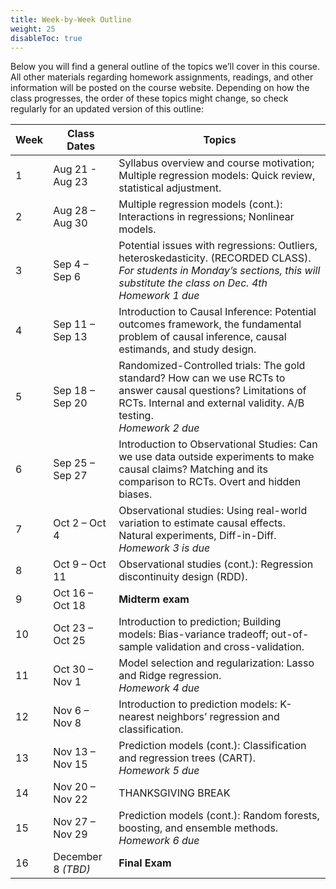 ```yaml
---
title: Week-by-Week Outline
weight: 25
disableToc: true
---
```


Below you will find a general outline of the topics we’ll cover in this course. All other materials regarding homework assignments, readings, and other information will be posted on the course website. Depending on how the class progresses, the order of these topics might change, so check regularly for an updated version of this outline:

<table>
<thead>
<tr>
<th>Week</th>
<th>Class Dates</th>
<th>Topics</th>
</tr>
</thead>
<tbody>
<tr>
<td>1</td>
<td>Aug 21 - Aug 23</td>
<td>Syllabus overview and course motivation; Multiple regression models: Quick review, statistical adjustment.</td>
</tr>
<tr>
<td>2</td>
<td>Aug 28 – Aug 30</td>
<td>Multiple regression models (cont.): Interactions in regressions; Nonlinear models.</td>
</tr>
<tr>
<td>3</td>
<td>Sep 4 – Sep 6</td>
<td>Potential issues with regressions: Outliers, heteroskedasticity. (RECORDED CLASS).<br><i>For students in Monday’s sections, this will substitute the class on Dec. 4th</i><br><i>Homework 1 due</i></td>
</tr>
<tr>
<td>4</td>
<td>Sep 11 – Sep 13</td>
<td>Introduction to Causal Inference: Potential outcomes framework, the fundamental problem of causal inference, causal estimands, and study design.</td>
</tr>
<tr>
<td>5</td>
<td>Sep 18 – Sep 20</td>
<td>Randomized-Controlled trials: The gold standard? How can we use RCTs to answer causal questions? Limitations of RCTs. Internal and external validity. A/B testing. <br><i>Homework 2 due</i></td>
</tr>
<tr>
<td>6</td>
<td>Sep 25 – Sep 27</td>
<td>Introduction to Observational Studies: Can we use data outside experiments to make causal claims? Matching and its comparison to RCTs. Overt and hidden biases. </td>
</tr>
<tr>
<td>7</td>
<td>Oct 2 – Oct 4</td>
<td>Observational studies: Using real-world variation to estimate causal effects. Natural experiments, Diff-in-Diff. <br><i>Homework 3 is due</i></td>
</tr>
<tr>
<td>8</td>
<td>Oct 9 – Oct 11</td>
<td>Observational studies (cont.): Regression discontinuity design (RDD).</td>
</tr>
<tr>
<td>9</td>
<td>Oct 16 – Oct 18</td>
<td><b>Midterm exam</b></td>
</tr>
<tr>
<td>10</td>
<td>Oct 23 – Oct 25</td>
<td>Introduction to prediction; Building models: Bias-variance tradeoff; out-of-sample validation and cross-validation.</td>
</tr>
<tr>
<td>11</td>
<td>Oct 30 – Nov 1</td>
<td>Model selection and regularization: Lasso and Ridge regression.<br><i>Homework 4 due</i></td>
</tr>
<tr>
<td>12</td>
<td>Nov 6 – Nov 8</td>
<td>Introduction to prediction models: K-nearest neighbors’ regression and classification.</td>
</tr>
<tr>
<td>13</td>
<td>Nov 13 – Nov 15</td>
<td>Prediction models (cont.): Classification and regression trees (CART).<br><i>Homework 5 due</i></td>
</tr>
<tr>
<td>14</td>
<td>Nov 20 – Nov 22</td>
<td>THANKSGIVING BREAK</td>
</tr>
<tr>
<td>15</td>
<td>Nov 27 – Nov 29</td>
<td>Prediction models (cont.): Random forests, boosting, and ensemble methods.<br><i>Homework 6 due</i></td>
</tr>
<tr>
<td>16</td>
<td>December 8 <i>(TBD)</i></td>
<td><b>Final Exam</b></td>
</tr>
</tbody>
</table>
